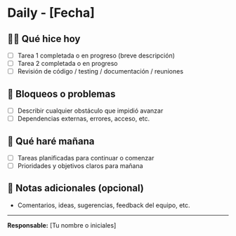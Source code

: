 # Daily - [Fecha]

## 👨‍💻 Qué hice hoy

- [ ] Tarea 1 completada o en progreso (breve descripción)
- [ ] Tarea 2 completada o en progreso
- [ ] Revisión de código / testing / documentación / reuniones

## 🧱 Bloqueos o problemas

- [ ] Describir cualquier obstáculo que impidió avanzar
- [ ] Dependencias externas, errores, acceso, etc.

## 📌 Qué haré mañana

- [ ] Tareas planificadas para continuar o comenzar
- [ ] Prioridades y objetivos claros para mañana

## 💬 Notas adicionales (opcional)

- Comentarios, ideas, sugerencias, feedback del equipo, etc.

---

**Responsable:** [Tu nombre o iniciales]
